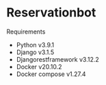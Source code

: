# Reservationbot

Requirements

- Python v3.9.1
- Django v3.1.5
- Djangorestframework v3.12.2
- Docker v20.10.2
- Docker compose v1.27.4

